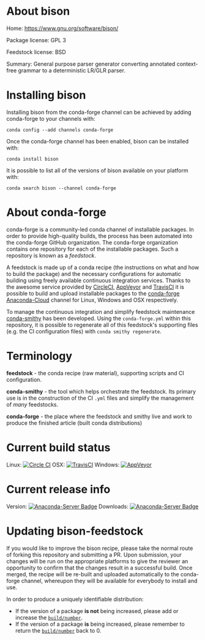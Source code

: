 About bison
===========

Home: https://www.gnu.org/software/bison/

Package license: GPL 3

Feedstock license: BSD

Summary: General purpose parser generator converting annotated context-free grammar to a deterministic LR/GLR parser.



Installing bison
================

Installing bison from the conda-forge channel can be achieved by adding conda-forge to your channels with:

```
conda config --add channels conda-forge
```

Once the conda-forge channel has been enabled, bison can be installed with:

```
conda install bison
```

It is possible to list all of the versions of bison available on your platform with:

```
conda search bison --channel conda-forge
```


About conda-forge
=================

conda-forge is a community-led conda channel of installable packages.
In order to provide high-quality builds, the process has been automated into the
conda-forge GitHub organization. The conda-forge organization contains one repository 
for each of the installable packages. Such a repository is known as a *feedstock*.

A feedstock is made up of a conda recipe (the instructions on what and how to build
the package) and the necessary configurations for automatic building using freely
available continuous integration services. Thanks to the awesome service provided by
[CircleCI](https://circleci.com/), [AppVeyor](http://www.appveyor.com/)
and [TravisCI](https://travis-ci.org/) it is possible to build and upload installable
packages to the [conda-forge](https://anaconda.org/conda-forge)
[Anaconda-Cloud](http://docs.anaconda.org/) channel for Linux, Windows and OSX respectively.

To manage the continuous integration and simplify feedstock maintenance
[conda-smithy](http://github.com/conda-forge/conda-smithy) has been developed.
Using the ``conda-forge.yml`` within this repository, it is possible to regenerate all of
this feedstock's supporting files (e.g. the CI configuration files) with ``conda smithy regenerate``.


Terminology
===========

**feedstock** - the conda recipe (raw material), supporting scripts and CI configuration.

**conda-smithy** - the tool which helps orchestrate the feedstock.
                   Its primary use is in the construction of the CI ``.yml`` files
                   and simplify the management of *many* feedstocks.

**conda-forge** - the place where the feedstock and smithy live and work to
                  produce the finished article (built conda distributions)

Current build status
====================
Linux: [![Circle CI](https://circleci.com/gh/conda-forge/bison-feedstock.svg?style=svg)](https://circleci.com/gh/conda-forge/bison-feedstock)
OSX: [![TravisCI](https://travis-ci.org/conda-forge/bison-feedstock.svg?branch=master)](https://travis-ci.org/conda-forge/bison-feedstock) 
Windows: [![AppVeyor](https://ci.appveyor.com/api/projects/status/github/conda-forge/bison-feedstock?svg=True)](https://ci.appveyor.com/project/conda-forge/bison-feedstock/branch/master)

Current release info
====================
Version: [![Anaconda-Server Badge](https://anaconda.org/conda-forge/bison/badges/version.svg)](https://anaconda.org/conda-forge/bison)
Downloads: [![Anaconda-Server Badge](https://anaconda.org/conda-forge/bison/badges/downloads.svg)](https://anaconda.org/conda-forge/bison)


Updating bison-feedstock
========================

If you would like to improve the bison recipe, please take the normal
route of forking this repository and submitting a PR. Upon submission, your changes will
be run on the appropriate platforms to give the reviewer an opportunity to confirm that the
changes result in a successful build. Once merged, the recipe will be re-built and uploaded
automatically to the conda-forge channel, whereupon they will be available for everybody to
install and use.

In order to produce a uniquely identifiable distribution:
 * If the version of a package **is not** being increased, please add or increase
   the [``build/number``](http://conda.pydata.org/docs/building/meta-yaml.html#build-number-and-string). 
 * If the version of a package **is** being increased, please remember to return
   the [``build/number``](http://conda.pydata.org/docs/building/meta-yaml.html#build-number-and-string)
   back to 0.
